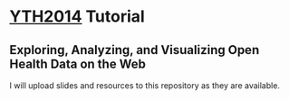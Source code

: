 [YTH2014](http://yth.org/live) Tutorial
==================
Exploring, Analyzing, and Visualizing Open Health Data on the Web
-----------------

I will upload slides and resources to this repository as they are available.

